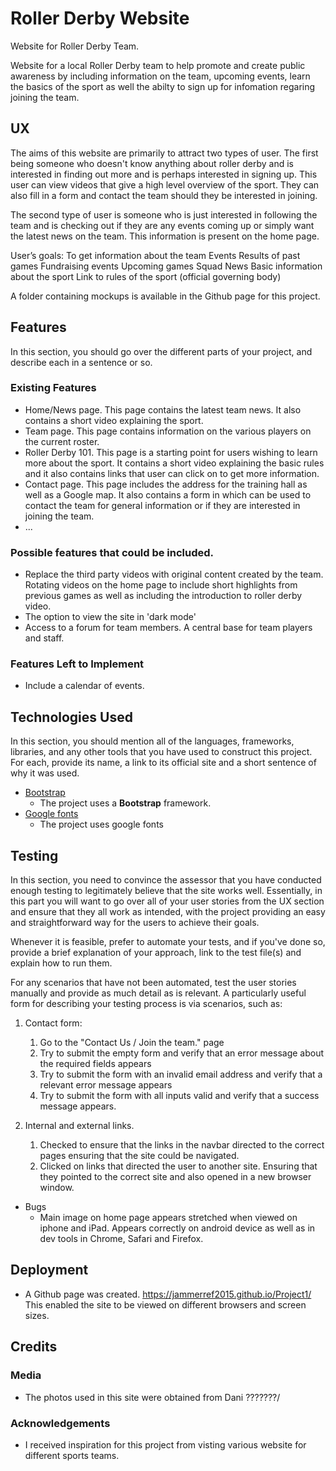 # Roller Derby Website

Website for Roller Derby Team.

Website for a local Roller Derby team to help promote and create public awareness by including information on the team, upcoming events, learn the basics of the sport
as well the abilty to sign up for infomation regaring joining the team.
 
## UX
 

The aims of this website are primarily to attract two types of user. The first being someone who doesn't know anything about roller derby and is interested in finding out more and is perhaps interested in signing up. This user can view videos that give a high level overview of the sport. They can also fill in a form and contact the team should they 
be interested in joining. 

The second type of user is someone who is just interested in following the team and is checking out if they are any events coming up or simply want the latest news on the team. This information is present on the home page.  

User’s goals:
To get information about the team
Events
Results of past games
Fundraising events
Upcoming games
Squad
News
Basic information about the sport
Link to rules of the sport (official governing body)


A folder containing mockups is available in the Github page for this project. 

## Features

In this section, you should go over the different parts of your project, and describe each in a sentence or so.
 
### Existing Features

- Home/News page. This page contains the latest team news. It also contains a short video explaining the sport. 
- Team page. This page contains information on the various players on the current roster. 
- Roller Derby 101. This page is a starting point for users wishing to learn more about the sport. It contains a short video explaining the basic rules and it also contains links that user can click on to get more information. 
- Contact page. This page includes the address for the training hall as well as a Google map. It also contains a form in which can be used to contact the team for general information or if they are interested in joining the team. 
- ...

### Possible features that could be included. 
- Replace the third party videos with original content created by the team. Rotating videos on the home page to include short highlights from previous games as well as including the introduction to roller derby video. 
- The option to view the site in 'dark mode'
- Access to a forum for team members. A central base for team players and staff. 


### Features Left to Implement
- Include a calendar of events. 

## Technologies Used

In this section, you should mention all of the languages, frameworks, libraries, and any other tools that you have used to construct this project. For each, provide its name, a link to its official site and a short sentence of why it was used.

- [Bootstrap](https://getbootstrap.com/)
    - The project uses a **Bootstrap** framework. 
- [Google fonts](fonts.google.com)
	- The project uses google fonts

## Testing

In this section, you need to convince the assessor that you have conducted enough testing to legitimately believe that the site works well. Essentially, in this part you will want to go over all of your user stories from the UX section and ensure that they all work as intended, with the project providing an easy and straightforward way for the users to achieve their goals.

Whenever it is feasible, prefer to automate your tests, and if you've done so, provide a brief explanation of your approach, link to the test file(s) and explain how to run them.

For any scenarios that have not been automated, test the user stories manually and provide as much detail as is relevant. A particularly useful form for describing your testing process is via scenarios, such as:

1. Contact form:
    1. Go to the "Contact Us / Join the team." page
    2. Try to submit the empty form and verify that an error message about the required fields appears
    3. Try to submit the form with an invalid email address and verify that a relevant error message appears
    4. Try to submit the form with all inputs valid and verify that a success message appears.
    
2. Internal and external links. 
	1. Checked to ensure that the links in the navbar directed to the correct pages ensuring that the site could be navigated. 
	2. Clicked on links that directed the user to another site. Ensuring that they pointed to the correct site and also opened in a new browser window. 
    

- Bugs 
	- Main image on home page appears stretched when viewed on iphone and iPad. Appears correctly on android device as well as in dev tools in Chrome, Safari and Firefox. 


## Deployment

- A Github page was created. https://jammerref2015.github.io/Project1/ This enabled the site to be viewed on different browsers and screen sizes. 



## Credits

### Media
- The photos used in this site were obtained from Dani ???????/

### Acknowledgements

- I received inspiration for this project from visting various website for different sports teams. 
